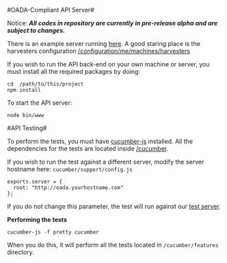 #OADA-Compliant API Server#

Notice: ***All codes in repository are currently in pre-release alpha and are subject to changes.***

There is an example server running [here](http://oada-test.herokuapp.com). A good staring place is the harvesters configuration [/configuration/me/machines/harvesters](http://oada-test.herokuapp.com/configurations/me/machines/harvesters?_expand=2)

If you wish to run the API back-end on your own machine or server, you must install all the required packages by doing:
    
    cd  /path/to/this/project
    npm install
	
To start the API server:

    node bin/www

#API Testing#

To perform the tests, you must have [cucumber-js](https://github.com/cucumber/cucumber-js) installed.
All the dependencies for the tests are located inside [/cucumber](https://github.com/ssabpisa/oada-test/tree/master/cucumber).

If you wish to run the test against a different server, modify the server hostname here: `cucumber/support/config.js`
   
    exports.server = {
      root: "http://oada.yourhostname.com"
    }; 

If you do not change this parameter, the test will run against our [test server](http://oada-test.herokuapp.com). 

**Performing the tests**

    cucumber-js -f pretty cucumber

When you do this, it will perform all the tests located in `/cucumber/features` directory.

